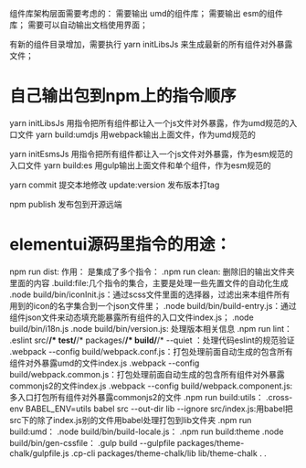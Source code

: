 组件库架构层面需要考虑的：
    需要输出 umd的组件库；
    需要输出 esm的组件库；
    需要可以自动输出文档使用界面；


有新的组件目录增加，需要执行 yarn initLibsJs 来生成最新的所有组件对外暴露文件；

# 自己输出包到npm上的指令顺序
yarn initLibsJs 用指令把所有组件都让入一个js文件对外暴露，作为umd规范的入口文件
yarn build:umdjs 用webpack输出上面文件，作为umd规范的

yarn initEsmsJs 用指令把所有组件都让入一个js文件对外暴露，作为esm规范的入口文件
yarn build:es 用gulp输出上面文件和单个组件，作为esm规范的

yarn commit 提交本地修改
update:version 发布版本打tag

npm publish 发布包到开源远端

# elementui源码里指令的用途：
npm run dist:
作用：
    是集成了多个指令：
        .npm run clean: 删除旧的输出文件夹里面的内容
        .build:file:几个指令的集合，主要是处理一些先置文件的自动化生成
            .node build/bin/iconInit.js：通过scss文件里面的选择器，过滤出来本组件所有用到的icon的名字集合到一个json文件里；
            .node build/bin/build-entry.js：通过组件json文件来动态填充能暴露所有组件的入口文件index.js；
            .node build/bin/i18n.js
            .node build/bin/version.js: 处理版本相关信息
        .npm run lint：
            .eslint src/**/* test/**/* packages/**/* build/**/* --quiet ：处理代码eslint的规范验证
        .webpack --config build/webpack.conf.js：打包处理前面自动生成的包含所有组件对外暴露umd的文件index.js
        .webpack --config build/webpack.common.js：打包处理前面自动生成的包含所有组件对外暴露commonjs2的文件index.js
        .webpack --config build/webpack.component.js:多入口打包所有组件对外暴露commonjs2的文件
        .npm run build:utils：
            .cross-env BABEL_ENV=utils babel src --out-dir lib --ignore src/index.js:用babel把src下的除了index.js别的文件用babel处理打包到lib文件夹
        .npm run build:umd：
            .node build/bin/build-locale.js：
        .npm run build:theme
            .node build/bin/gen-cssfile：
            .gulp build --gulpfile packages/theme-chalk/gulpfile.js
            .cp-cli packages/theme-chalk/lib lib/theme-chalk
            .
            .
